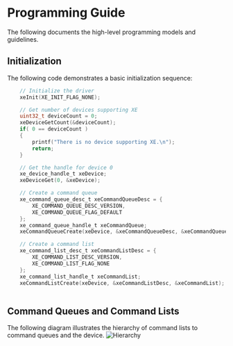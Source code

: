 # Programming Guide
The following documents the high-level programming models and guidelines.

## Initialization
The following code demonstrates a basic initialization sequence:  
```c  
    // Initialize the driver  
    xeInit(XE_INIT_FLAG_NONE);  

    // Get number of devices supporting XE  
    uint32_t deviceCount = 0;  
    xeDeviceGetCount(&deviceCount);  
    if( 0 == deviceCount )  
	{  
        printf("There is no device supporting XE.\n");  
        return;  
    }  

    // Get the handle for device 0  
    xe_device_handle_t xeDevice;  
    xeDeviceGet(0, &xeDevice);  

    // Create a command queue  
    xe_command_queue_desc_t xeCommandQueueDesc = {  
	    XE_COMMAND_QUEUE_DESC_VERSION,
        XE_COMMAND_QUEUE_FLAG_DEFAULT  
    };  
    xe_command_queue_handle_t xeCommandQueue;  
    xeCommandQueueCreate(xeDevice, &xeCommandQueueDesc, &xeCommandQueue);  

    // Create a command list  
    xe_command_list_desc_t xeCommandListDesc = {  
        XE_COMMAND_LIST_DESC_VERSION,  
        XE_COMMAND_LIST_FLAG_NONE  
    };  
	xe_command_list_handle_t xeCommandList;
	xeCommandListCreate(xeDevice, &xeCommandListDesc, &xeCommandList);  
    
```

## Command Queues and Command Lists
The following diagram illustrates the hierarchy of command lists to command queues and the device.
![Hierarchy](../images/cmdqueue.png?raw=true)

